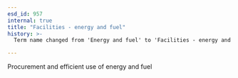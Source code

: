 ```yaml
---
esd_id: 957
internal: true
title: "Facilities - energy and fuel"
history: >-
  Term name changed from 'Energy and fuel' to 'Facilities - energy and fuel' in version 3.00.

---
```


Procurement and efficient use of energy and fuel

